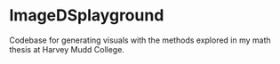# ImageDSplayground
Codebase for generating visuals with the methods explored in my math thesis at Harvey Mudd College.
